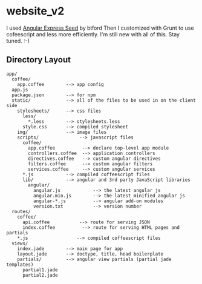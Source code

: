 # website_v2

I used [Angular Express Seed](https://github.com/btford/angular-express-seed) by btford
Then I customized with Grunt to use cofeescript and less more efficiently.
I'm still new with all of this.
  Stay tuned.
:-)


## Directory Layout
    app/
      coffee/
        app.coffee        --> app config
      app.js
      package.json        --> for npm
      static/             --> all of the files to be used in on the client side
        stylesheets/      --> css files
          less/
            *.less        --> stylesheets.less
          style.css       --> compiled stylesheet
        img/              --> image files
        scripts/               --> javascript files
          coffee/
            app.coffee          --> declare top-level app module
            controllers.coffee  --> application controllers
            directives.coffee   --> custom angular directives
            filters.coffee      --> custom angular filters
            services.coffee     --> custom angular services
          *.js            --> compiled coffeescript files
          lib/            --> angular and 3rd party JavaScript libraries
            angular/
              angular.js            --> the latest angular js
              angular.min.js        --> the latest minified angular js
              angular-*.js          --> angular add-on modules
              version.txt           --> version number
      routes/
        coffee/
          api.coffee           --> route for serving JSON
          index.coffee          --> route for serving HTML pages and partials
        *.js                  --> compiled coffeescript files
      views/
        index.jade        --> main page for app
        layout.jade       --> doctype, title, head boilerplate
        partials/         --> angular view partials (partial jade templates)
          partial1.jade
          partial2.jade

